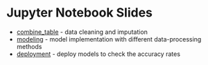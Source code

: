 # Jupyter Notebook Slides
* [combine_table](./combine_table%20slides.html) - data cleaning and imputation
* [modeling](./modeling%20slides.html) - model implementation with different data-processing methods
* [deployment](./deployment%20slides.html) - deploy models to check the accuracy rates
